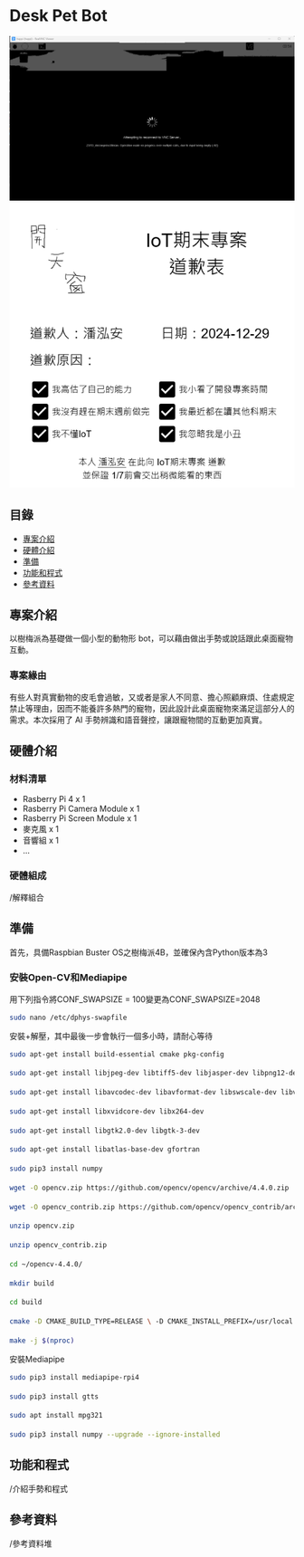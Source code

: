 # Desk Pet Bot

<img src="assets/problem.png">
<img src="assets/sosorry.png">

## 目錄

-   [專案介紹](#專案介紹)
-   [硬體介紹](#硬體介紹)
-   [準備](#準備)
-   [功能和程式](#功能和程式)
-   [參考資料](#參考資料)

## 專案介紹
以樹梅派為基礎做一個小型的動物形 bot，可以藉由做出手勢或說話跟此桌面寵物互動。

### 專案緣由
有些人對真實動物的皮毛會過敏，又或者是家人不同意、擔心照顧麻煩、住處規定禁止等理由，因而不能養許多熱門的寵物，因此設計此桌面寵物來滿足這部分人的需求。本次採用了 AI 手勢辨識和語音聲控，讓跟寵物間的互動更加真實。

## 硬體介紹
### 材料清單
* Rasberry Pi 4 x 1
* Rasberry Pi Camera Module x 1
* Rasberry Pi Screen Module x 1
* 麥克風 x 1
* 音響組 x 1
* ...

### 硬體組成
/解釋組合

## 準備
首先，具備Raspbian Buster OS之樹梅派4B，並確保內含Python版本為3

### 安裝Open-CV和Mediapipe
用下列指令將CONF_SWAPSIZE = 100變更為CONF_SWAPSIZE=2048
```bash
sudo nano /etc/dphys-swapfile
```

安裝+解壓，其中最後一步會執行一個多小時，請耐心等待
```bash
sudo apt-get install build-essential cmake pkg-config

sudo apt-get install libjpeg-dev libtiff5-dev libjasper-dev libpng12-dev

sudo apt-get install libavcodec-dev libavformat-dev libswscale-dev libv4l-dev

sudo apt-get install libxvidcore-dev libx264-dev

sudo apt-get install libgtk2.0-dev libgtk-3-dev

sudo apt-get install libatlas-base-dev gfortran

sudo pip3 install numpy

wget -O opencv.zip https://github.com/opencv/opencv/archive/4.4.0.zip

wget -O opencv_contrib.zip https://github.com/opencv/opencv_contrib/archive/4.4.0.zip

unzip opencv.zip

unzip opencv_contrib.zip

cd ~/opencv-4.4.0/

mkdir build

cd build

cmake -D CMAKE_BUILD_TYPE=RELEASE \ -D CMAKE_INSTALL_PREFIX=/usr/local \ -D INSTALL_PYTHON_EXAMPLES=ON \ -D OPENCV_EXTRA_MODULES_PATH=~/opencv_contrib-4.4.0/modules \ -D BUILD_EXAMPLES=ON ..

make -j $(nproc)
```

安裝Mediapipe
```bash
sudo pip3 install mediapipe-rpi4

sudo pip3 install gtts

sudo apt install mpg321

sudo pip3 install numpy --upgrade --ignore-installed
```

## 功能和程式
/介紹手勢和程式

## 參考資料
/參考資料堆